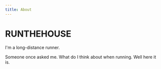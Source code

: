 ```yaml
---
title: About
---
```


# RUNTHEHOUSE

I'm a long-distance runner.

Someone once asked me. What do I think about when running. Well here it is.